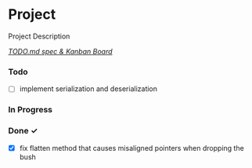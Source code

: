 # Project

Project Description

<em>[TODO.md spec & Kanban Board](https://bit.ly/3fCwKfM)</em>

### Todo

- [ ] implement serialization and deserialization  

### In Progress


### Done ✓

- [x] fix flatten method that causes misaligned pointers when dropping the bush  

